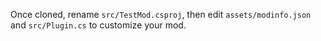 Once cloned, rename `src/TestMod.csproj`, then edit `assets/modinfo.json` and `src/Plugin.cs` to customize your mod.
